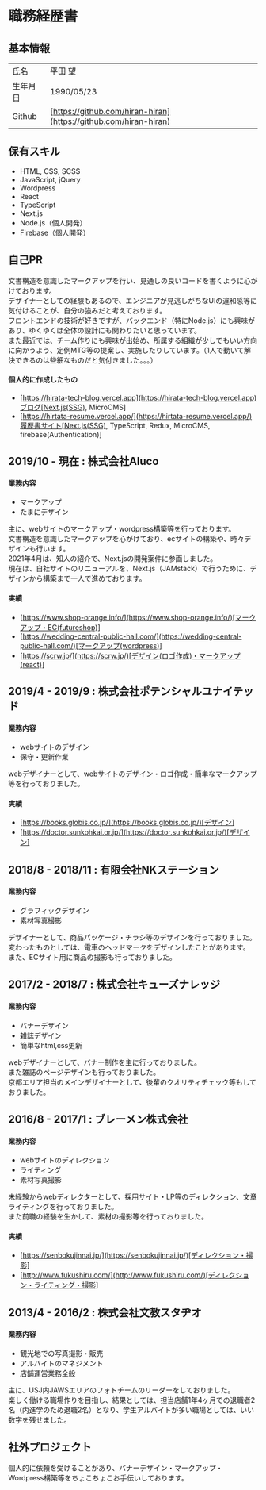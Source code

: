 # 職務経歴書

## 基本情報
|          |                                                                    |
| -------- | ------------------------------------------------------------------ |
| 氏名     | 平田 望                                                            |
| 生年月日 | 1990/05/23                                                         |
| Github   | [https://github.com/hiran-hiran](https://github.com/hiran-hiran) |

## 保有スキル
* HTML, CSS, SCSS
* JavaScript, jQuery
* Wordpress
* React
* TypeScript
* Next.js
* Node.js（個人開発）
* Firebase（個人開発）



## 自己PR
文書構造を意識したマークアップを行い、見通しの良いコードを書くように心がけております。  
デザイナーとしての経験もあるので、エンジニアが見逃しがちなUIの違和感等に気付けることが、自分の強みだと考えております。  
フロントエンドの技術が好きですが、バックエンド（特にNode.js）にも興味があり、ゆくゆくは全体の設計にも関わりたいと思っています。  
また最近では、チーム作りにも興味が出始め、所属する組織が少しでもいい方向に向かうよう、定例MTG等の提案し、実施したりしています。（1人で動いて解決できるのは些細なものだと気付きました。。。）  




#### 個人的に作成したもの
* [https://hirata-tech-blog.vercel.app](https://hirata-tech-blog.vercel.app)ブログ[Next.js(SSG), MicroCMS]
* [https://hirtata-resume.vercel.app/](https://hirtata-resume.vercel.app/)履歴書サイト[Next.js(SSG), TypeScript, Redux, MicroCMS, firebase(Authentication)]


## 2019/10 - 現在 : 株式会社Aluco
#### 業務内容
* マークアップ
* たまにデザイン

主に、webサイトのマークアップ・wordpress構築等を行っております。  
文書構造を意識したマークアップを心がけており、ecサイトの構築や、時々デザインも行います。  
2021年4月は、知人の紹介で、Next.jsの開発案件に参画しました。  
現在は、自社サイトのリニューアルを、Next.js（JAMstack）で行うために、デザインから構築まで一人で進めております。  



#### 実績
* [https://www.shop-orange.info/](https://www.shop-orange.info/)[マークアップ・EC(futureshop)]
* [https://wedding-central-public-hall.com/](https://wedding-central-public-hall.com/)[マークアップ(wordpress)]
* [https://scrw.jp/](https://scrw.jp/)[デザイン(ロゴ作成)・マークアップ(react)]



## 2019/4 - 2019/9 : 株式会社ポテンシャルユナイテッド
#### 業務内容
* webサイトのデザイン
* 保守・更新作業

webデザイナーとして、webサイトのデザイン・ロゴ作成・簡単なマークアップ等を行っておりました。

#### 実績
* [https://books.globis.co.jp/](https://books.globis.co.jp/)[デザイン]
* [https://doctor.sunkohkai.or.jp/](https://doctor.sunkohkai.or.jp/)[デザイン]



## 2018/8 - 2018/11 : 有限会社NKステーション
#### 業務内容
* グラフィックデザイン
* 素材写真撮影  

デザイナーとして、商品パッケージ・チラシ等のデザインを行っておりました。  
変わったものとしては、電車のヘッドマークをデザインしたことがあります。  
また、ECサイト用に商品の撮影も行っておりました。



## 2017/2 - 2018/7 : 株式会社キューズナレッジ
#### 業務内容
* バナーデザイン
* 雑誌デザイン
* 簡単なhtml,css更新  

webデザイナーとして、バナー制作を主に行っておりました。  
また雑誌のページデザインも行っておりました。  
京都エリア担当のメインデザイナーとして、後輩のクオリティチェック等もしておりました。



## 2016/8 - 2017/1 : ブレーメン株式会社
#### 業務内容
* webサイトのディレクション
* ライティング
* 素材写真撮影  

未経験からwebディレクターとして、採用サイト・LP等のディレクション、文章ライティングを行っておりました。  
また前職の経験を生かして、素材の撮影等を行っておりました。

#### 実績
* [https://senbokujinnai.jp/](https://senbokujinnai.jp/)[ディレクション・撮影]
* [http://www.fukushiru.com/](http://www.fukushiru.com/)[ディレクション・ライティング・撮影]



## 2013/4 - 2016/2 : 株式会社文教スタヂオ
#### 業務内容
* 観光地での写真撮影・販売
* アルバイトのマネジメント
* 店舗運営業務全般  

主に、USJ内JAWSエリアのフォトチームのリーダーをしておりました。  
楽しく働ける職場作りを目指し、結果としては、担当店舗1年4ヶ月での退職者2名（内進学のため退職2名）となり、学生アルバイトが多い職場としては、いい数字を残せました。


## 社外プロジェクト
個人的に依頼を受けることがあり、バナーデザイン・マークアップ・Wordpress構築等をちょこちょこお手伝いしております。